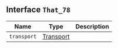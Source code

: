 ## Interface `That_78`

| Name | Type | Description |
| - | - | - |
| `transport` | [Transport](./Transport.md) | &nbsp; |
